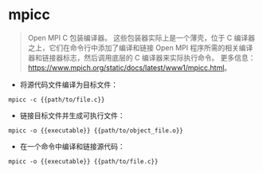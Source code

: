 # mpicc

> Open MPI C 包装编译器。
> 这些包装器实际上是一个薄壳，位于 C 编译器之上，它们在命令行中添加了编译和链接 Open MPI 程序所需的相关编译器和链接器标志，然后调用底层的 C 编译器来实际执行命令。
> 更多信息：<https://www.mpich.org/static/docs/latest/www1/mpicc.html>。

- 将源代码文件编译为目标文件：

`mpicc -c {{path/to/file.c}}`

- 链接目标文件并生成可执行文件：

`mpicc -o {{executable}} {{path/to/object_file.o}}`

- 在一个命令中编译和链接源代码：

`mpicc -o {{executable}} {{path/to/file.c}}`